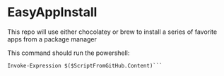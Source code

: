 # EasyAppInstall
This repo will use either chocolatey or brew to install a series of favorite apps from a package manager


This command should run the powershell:

```$ScriptFromGitHub = Invoke-WebRequest https://raw.githubusercontent.com/analogpotato/EasyAppInstall/chocolatey/install.ps1
Invoke-Expression $($ScriptFromGitHub.Content)```